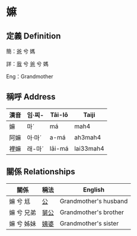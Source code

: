 # 嫲
## 定義 Definition
簡：[爸](member2.md) 兮 媽

詳：[我](member1.md) 兮 [爸](member2.md) 兮 媽

Eng：Grandmother

## 稱呼 Address

漢音 | 임·찌- | Tâi-lô | Taiji
--- | --- | --- | --- 
嫲 | 마ˊ | má | mah4 
阿嫲 | 아·마ˊ | a-má | ah3mah4 
裡嫲 | 래-마ˊ | lāi-má | lai33mah4 


## 關係 Relationships

關係 | 稱法 | English
--- | --- | --- 
嫲 兮 尪 | [公](member8.md) | Grandmother's husband
嫲 兮 兄弟 | [舅公](member31.md) | Grandmother's brother
嫲 兮 姊妹 | [姨婆](member32.md) | Grandmother's sister
